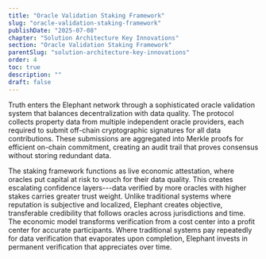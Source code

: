 ```yaml
---
title: "Oracle Validation Staking Framework"
slug: "oracle-validation-staking-framework"
publishDate: "2025-07-08"
chapter: "Solution Architecture Key Innovations"
section: "Oracle Validation Staking Framework"
parentSlug: "solution-architecture-key-innovations"
order: 4
toc: true
description: ""
draft: false
---
```


Truth enters the Elephant network through a sophisticated oracle validation system that balances decentralization with
data quality. The protocol collects property data from multiple independent oracle providers, each required to submit
off-chain cryptographic signatures for all data contributions. These submissions are aggregated into Merkle proofs for
efficient on-chain commitment, creating an audit trail that proves consensus without storing redundant data.

The staking framework functions as live economic attestation, where oracles put capital at risk to vouch for their data
quality. This creates escalating confidence layers---data verified by more oracles with higher stakes carries greater
trust weight. Unlike traditional systems where reputation is subjective and localized, Elephant creates objective,
transferable credibility that follows oracles across jurisdictions and time. The economic model transforms verification
from a cost center into a profit center for accurate participants. Where traditional systems pay repeatedly for data
verification that evaporates upon completion, Elephant invests in permanent verification that appreciates over time.
